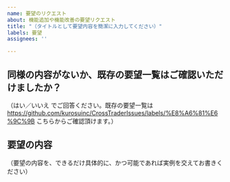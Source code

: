 ```yaml
---
name: 要望のリクエスト
about: 機能追加や機能改善の要望リクエスト
title: "（タイトルとして要望内容を簡潔に入力してください）"
labels: 要望
assignees: ''

---
```


## 同様の内容がないか、既存の要望一覧はご確認いただけましたか？
（はい／いいえ でご回答ください。既存の要望一覧は https://github.com/kurosuinc/CrossTraderIssues/labels/%E8%A6%81%E6%9C%9B こちらからご確認頂けます。）

## 要望の内容
（要望の内容を、できるだけ具体的に、かつ可能であれば実例を交えてお書きください）
